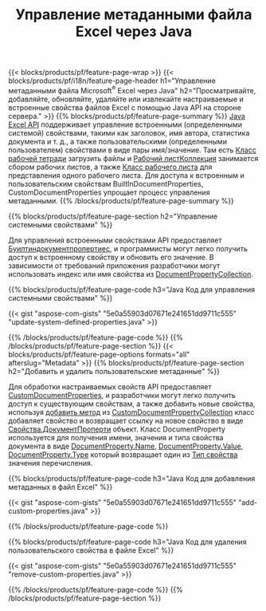 ﻿---
title: Управление метаданными файла Excel через Java
url: /ru/java/metadata/
description: Просматривайте, добавляйте, редактируйте, удаляйте или извлекайте метаданные файлов Excel с помощью всего нескольких строк кода Java
---
{{< blocks/products/pf/feature-page-wrap >}}
{{< blocks/products/pf/i18n/feature-page-header h1="Управление метаданными файла Microsoft<sup>&reg;</sup> Excel через Java" h2="Просматривайте, добавляйте, обновляйте, удаляйте или извлекайте настраиваемые и встроенные свойства файлов Excel с помощью Java API на стороне сервера." >}}
{{% blocks/products/pf/feature-page-summary %}}
[Java Excel API](/cells/java/) поддерживает управление встроенными (определенными системой) свойствами, такими как заголовок, имя автора, статистика документа и т. д., а также пользовательскими (определенными пользователем) свойствами в виде пары имя/значение. Там есть [Класс рабочей тетради](https://apireference.aspose.com/cells/java/com.aspose.cells/Workbook) загрузить файлы и [Рабочий листКоллекция](https://apireference.aspose.com/cells/java/com.aspose.cells/WorksheetCollection) занимается сбором рабочих листов, а также [Класс рабочего листа](https://apireference.aspose.com/cells/java/com.aspose.cells/Worksheet) для представления одного рабочего листа. Для доступа к встроенным и пользовательским свойствам BuiltInDocumentProperties, CustomDocumentProperties упрощает процесс управления метаданными. 
{{% /blocks/products/pf/feature-page-summary %}}

{{% blocks/products/pf/feature-page-section h2="Управление системными свойствами" %}}

Для управления встроенными свойствами API предоставляет [Буилтиндокументпропертиес](https://apireference.aspose.com/cells/java/com.aspose.cells/worksheetcollection#BuiltInDocumentProperties), и программисты могут легко получить доступ к встроенному свойству и обновить его значение. В зависимости от требований приложения разработчики могут использовать индекс или имя свойства из [DocumentPropertyCollection](https://apireference.aspose.com/cells/java/com.aspose.cells/DocumentPropertyCollection). 

{{% blocks/products/pf/feature-page-code h3="Java Код для управления системными свойствами" %}}

{{< gist "aspose-com-gists" "5e0a55903d07671e241651dd9711c555" "update-system-defined-properties.java" >}}

{{% /blocks/products/pf/feature-page-code %}}
{{% /blocks/products/pf/feature-page-section %}}
{{< blocks/products/pf/feature-page-options formats="all" afterslug="Metadata" >}}
{{% blocks/products/pf/feature-page-section h2="Добавить и удалить пользовательские метаданные" %}}

Для обработки настраиваемых свойств API предоставляет [CustomDocumentProperties](https://apireference.aspose.com/cells/java/com.aspose.cells/worksheetcollection#CustomDocumentProperties), и разработчики могут легко получить доступ к существующим свойствам, а также добавить новые свойства, используя [добавить метод](https://apireference.aspose.com/cells/java/com.aspose.cells/customdocumentpropertycollection#add(java.lang.String,%20boolean)) из [CustomDocumentPropertyCollection](https://apireference.aspose.com/cells/java/com.aspose.cells/CustomDocumentPropertyCollection) класс добавляет свойство и возвращает ссылку на новое свойство в виде [Свойства.ДокументПроперти](https://apireference.aspose.com/cells/java/com.aspose.cells/DocumentProperty) объект. Класс DocumentProperty используется для получения имени, значения и типа свойства документа в виде [DocumentProperty.Name](https://apireference.aspose.com/cells/java/com.aspose.cells/documentproperty#Name), [DocumentProperty.Value](https://apireference.aspose.com/cells/java/com.aspose.cells/documentproperty#Value),  [DocumentProperty.Type](https://apireference.aspose.com/cells/java/com.aspose.cells/documentproperty#Type) который возвращает один из [Тип свойства](https://apireference.aspose.com/cells/java/com.aspose.cells/PropertyType) значения перечисления. 
 
{{% blocks/products/pf/feature-page-code h3="Java Код для добавления метаданных в файл Excel" %}}

{{< gist "aspose-com-gists" "5e0a55903d07671e241651dd9711c555" "add-custom-properties.java" >}}

{{% /blocks/products/pf/feature-page-code %}}


{{% blocks/products/pf/feature-page-code h3="Java Код для удаления пользовательского свойства в файле Excel" %}}

{{< gist "aspose-com-gists" "5e0a55903d07671e241651dd9711c555" "remove-custom-properties.java" >}}

{{% /blocks/products/pf/feature-page-code %}}
{{% /blocks/products/pf/feature-page-section %}}
